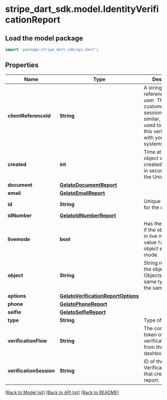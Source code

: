 # stripe_dart_sdk.model.IdentityVerificationReport

## Load the model package
```dart
import 'package:stripe_dart_sdk/api.dart';
```

## Properties
Name | Type | Description | Notes
------------ | ------------- | ------------- | -------------
**clientReferenceId** | **String** | A string to reference this user. This can be a customer ID, a session ID, or similar, and can be used to reconcile this verification with your internal systems. | [optional] 
**created** | **int** | Time at which the object was created. Measured in seconds since the Unix epoch. | 
**document** | [**GelatoDocumentReport**](GelatoDocumentReport.md) |  | [optional] 
**email** | [**GelatoEmailReport**](GelatoEmailReport.md) |  | [optional] 
**id** | **String** | Unique identifier for the object. | 
**idNumber** | [**GelatoIdNumberReport**](GelatoIdNumberReport.md) |  | [optional] 
**livemode** | **bool** | Has the value `true` if the object exists in live mode or the value `false` if the object exists in test mode. | 
**object** | **String** | String representing the object's type. Objects of the same type share the same value. | 
**options** | [**GelatoVerificationReportOptions**](GelatoVerificationReportOptions.md) |  | [optional] 
**phone** | [**GelatoPhoneReport**](GelatoPhoneReport.md) |  | [optional] 
**selfie** | [**GelatoSelfieReport**](GelatoSelfieReport.md) |  | [optional] 
**type** | **String** | Type of report. | 
**verificationFlow** | **String** | The configuration token of a verification flow from the dashboard. | [optional] 
**verificationSession** | **String** | ID of the VerificationSession that created this report. | [optional] 

[[Back to Model list]](../README.md#documentation-for-models) [[Back to API list]](../README.md#documentation-for-api-endpoints) [[Back to README]](../README.md)


